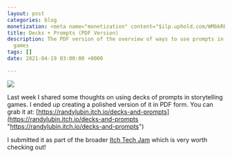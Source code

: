 ```yaml
---
layout: post
categories: blog
monetization: <meta name="monetization" content="$ilp.uphold.com/WMbkRBiZFgbx">
title: Decks + Prompts (PDF Version)
description: The PDF version of the overview of ways to use prompts in storytelling
  games
tags: []
date: 2021-04-19 03:00:00 +0000

---
```


![](https://img.itch.zone/aW1nLzU3MDUzNTgucG5n/347x500/xcsctD.png)

Last week I shared some thoughts on using decks of prompts in storytelling games. I ended up creating a polished version of it in PDF form. You can grab it at: [https://randylubin.itch.io/decks-and-prompts](https://randylubin.itch.io/decks-and-prompts "https://randylubin.itch.io/decks-and-prompts")

I submitted it as part of the broader [Itch Tech Jam](https://itch.io/jam/tech-jam) which is very worth checking out!